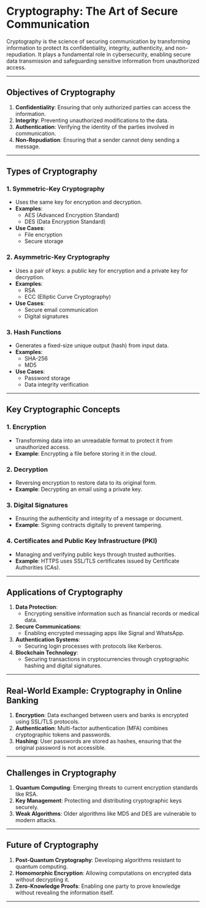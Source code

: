 # Cryptography: The Art of Secure Communication

Cryptography is the science of securing communication by transforming information to protect its confidentiality, integrity, authenticity, and non-repudiation. It plays a fundamental role in cybersecurity, enabling secure data transmission and safeguarding sensitive information from unauthorized access.

---

## Objectives of Cryptography

1. **Confidentiality**: Ensuring that only authorized parties can access the information.
2. **Integrity**: Preventing unauthorized modifications to the data.
3. **Authentication**: Verifying the identity of the parties involved in communication.
4. **Non-Repudiation**: Ensuring that a sender cannot deny sending a message.

---

## Types of Cryptography

### 1. **Symmetric-Key Cryptography**
   - Uses the same key for encryption and decryption.
   - **Examples**: 
     - AES (Advanced Encryption Standard)
     - DES (Data Encryption Standard)
   - **Use Cases**:
     - File encryption
     - Secure storage

### 2. **Asymmetric-Key Cryptography**
   - Uses a pair of keys: a public key for encryption and a private key for decryption.
   - **Examples**: 
     - RSA
     - ECC (Elliptic Curve Cryptography)
   - **Use Cases**:
     - Secure email communication
     - Digital signatures

### 3. **Hash Functions**
   - Generates a fixed-size unique output (hash) from input data.
   - **Examples**:
     - SHA-256
     - MD5
   - **Use Cases**:
     - Password storage
     - Data integrity verification

---

## Key Cryptographic Concepts

### 1. **Encryption**
   - Transforming data into an unreadable format to protect it from unauthorized access.
   - **Example**: Encrypting a file before storing it in the cloud.

### 2. **Decryption**
   - Reversing encryption to restore data to its original form.
   - **Example**: Decrypting an email using a private key.

### 3. **Digital Signatures**
   - Ensuring the authenticity and integrity of a message or document.
   - **Example**: Signing contracts digitally to prevent tampering.

### 4. **Certificates and Public Key Infrastructure (PKI)**
   - Managing and verifying public keys through trusted authorities.
   - **Example**: HTTPS uses SSL/TLS certificates issued by Certificate Authorities (CAs).

---

## Applications of Cryptography

1. **Data Protection**:
   - Encrypting sensitive information such as financial records or medical data.
2. **Secure Communications**:
   - Enabling encrypted messaging apps like Signal and WhatsApp.
3. **Authentication Systems**:
   - Securing login processes with protocols like Kerberos.
4. **Blockchain Technology**:
   - Securing transactions in cryptocurrencies through cryptographic hashing and digital signatures.

---

## Real-World Example: Cryptography in Online Banking

1. **Encryption**: Data exchanged between users and banks is encrypted using SSL/TLS protocols.
2. **Authentication**: Multi-factor authentication (MFA) combines cryptographic tokens and passwords.
3. **Hashing**: User passwords are stored as hashes, ensuring that the original password is not accessible.

---

## Challenges in Cryptography

1. **Quantum Computing**: Emerging threats to current encryption standards like RSA.
2. **Key Management**: Protecting and distributing cryptographic keys securely.
3. **Weak Algorithms**: Older algorithms like MD5 and DES are vulnerable to modern attacks.

---

## Future of Cryptography

1. **Post-Quantum Cryptography**: Developing algorithms resistant to quantum computing.
2. **Homomorphic Encryption**: Allowing computations on encrypted data without decrypting it.
3. **Zero-Knowledge Proofs**: Enabling one party to prove knowledge without revealing the information itself.

---
